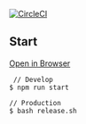 [![CircleCI](https://circleci.com/gh/kentosasa/prono/tree/master.svg?style=svg)](https://circleci.com/gh/kentosasa/prono/tree/master)

Start
----

[Open in Browser](https://kentosasa.github.io/prono/)

```
 // Develop
$ npm run start

// Production
$ bash release.sh
```